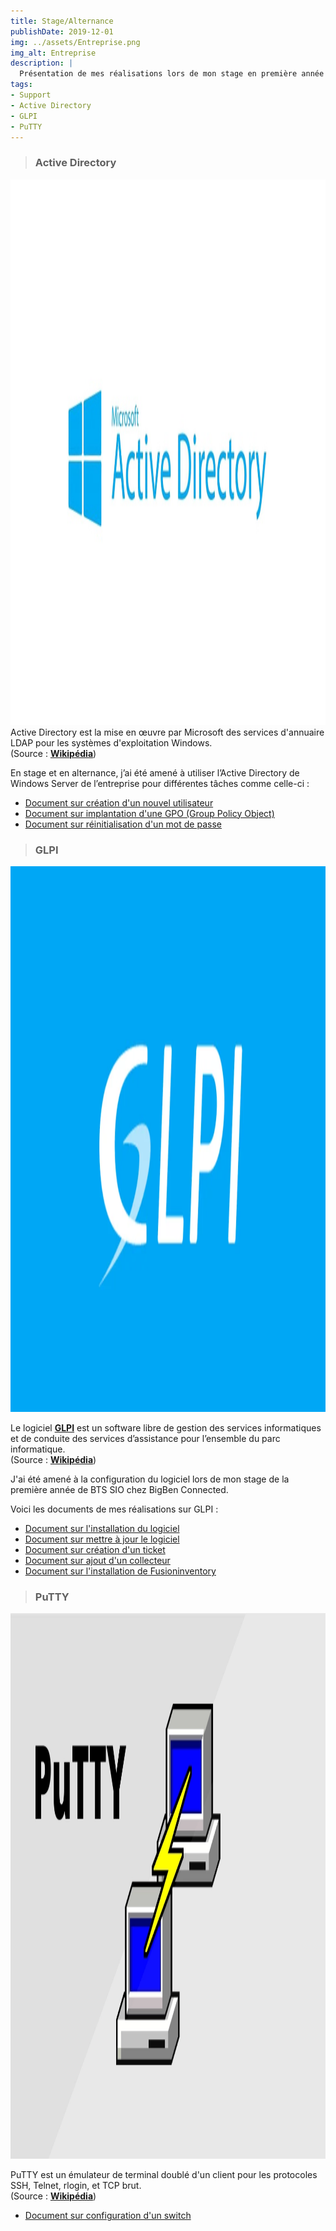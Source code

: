 ```yaml
---
title: Stage/Alternance
publishDate: 2019-12-01
img: ../assets/Entreprise.png
img_alt: Entreprise
description: |
  Présentation de mes réalisations lors de mon stage en première année + en alternance de 2ème année en BTS SIO.
tags:
- Support
- Active Directory
- GLPI
- PuTTY
---
```


> ### Active Directory
<img
					width="1553"
					height="873"
					src="/assets/AD.jpg"
					alt="Logo Windows Server AD"
				/>
Active Directory est la mise en œuvre par Microsoft des services d'annuaire LDAP pour les systèmes d'exploitation Windows.
<br>
(Source : <b><a href="https://fr.wikipedia.org/wiki/Active_Directory"
target="_blank">Wikipédia</a></b>)

En stage et en alternance, j’ai été amené à utiliser l’Active Directory de Windows Server de l’entreprise pour différentes tâches comme celle-ci :
- <a href="/assets/.pdf"
target="_blank">Document sur création d'un nouvel utilisateur</a>
- <a href="/assets/.pdf"
target="_blank">Document sur implantation d'une GPO (Group Policy Object)</a> 
- <a href="/assets/.pdf"
target="_blank">Document sur réinitialisation d'un mot de passe</a>

> ### GLPI
<img
					width="1553"
					height="873"
					src="/assets/GLPI.jpeg"
					alt="Logo GLPI"
				/>
> 

Le logiciel <b><a href="https://glpi-project.org"
target="_blank">GLPI</a></b> est un software libre de gestion des services informatiques et de conduite des services d’assistance pour l’ensemble du parc informatique.
<br>
(Source : <b><a href="https://fr.wikipedia.org/wiki/Gestionnaire_Libre_de_Parc_Informatique"
target="_blank">Wikipédia</a></b>)

J'ai été amené à la configuration du logiciel lors de mon stage de la première année de BTS SIO chez BigBen Connected.

Voici les documents de mes réalisations sur GLPI :

- <a href="/assets/.pdf"
target="_blank">Document sur l'installation du logiciel</a>
- <a href="/assets/.pdf"
target="_blank">Document sur mettre à jour le logiciel </a> 
- <a href="/assets/.pdf"
target="_blank">Document sur création d'un ticket </a>
- <a href="/assets/.pdf"
target="_blank">Document sur ajout d'un collecteur </a>
- <a href="/assets/.pdf"
target="_blank">Document sur l'installation de Fusioninventory</a>

> ### PuTTY
<img
					width="1553"
					height="873"
					src="/assets/PuTTY.webp"
					alt="Logo PuTTY"
				/>
> 
PuTTY est un émulateur de terminal doublé d'un client pour les protocoles SSH, Telnet, rlogin, et TCP brut.
<br>
(Source : <b><a href="https://fr.wikipedia.org/wiki/Active_Directory"
target="_blank">Wikipédia</a></b>)

- <a href="/assets/.pdf"
target="_blank">Document sur configuration d'un switch</a>

